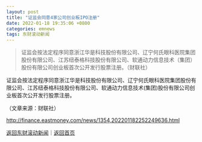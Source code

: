 ```yaml
---
layout: post
title: "证监会同意4家公司创业板IPO注册"
date: 2022-01-18 19:35:06 +0800
categories: emnews
tags: 东财滚动新闻
---
```

> 证监会按法定程序同意浙江华是科技股份有限公司、辽宁何氏眼科医院集团股份有限公司、江苏纽泰格科技股份有限公司、软通动力信息技术（集团）股份有限公司创业板首次公开发行股票注册。（财联社）

<p>证监会按法定程序同意浙江华是科技股份有限公司、辽宁何氏眼科医院集团股份有限公司、江苏纽泰格科技股份有限公司、软通动力信息技术(集团)股份有限公司创业板首次公开发行股票注册。</p><p class="em_media">（文章来源：财联社）</p>

<http://finance.eastmoney.com/news/1354,202201182252249636.html>

[返回东财滚动新闻](//finews.withounder.com/emnews/)｜[返回首页](//finews.withounder.com/)
